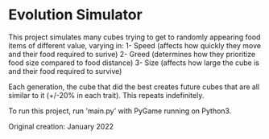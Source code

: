# Evolution Simulator

This project simulates many cubes trying to get to randomly appearing food items of different value, varying in:
  1- Speed (affects how quickly they move and their food required to surive)
  2- Greed (determines how they prioritize food size compared to food distance)
  3- Size (affects how large the cube is and their food required to survive) 

Each generation, the cube that did the best creates future cubes that are all similar to it (+/-20% in each trait). This repeats indefinitely.

To run this project, run 'main.py' with PyGame running on Python3.

Original creation: January 2022
